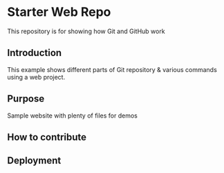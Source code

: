 # Starter Web Repo

This repository is for showing how Git and GitHub work

## Introduction

This example shows different parts of Git repository & various commands using a web project.

## Purpose

Sample website with plenty of files for demos

## How to contribute

## Deployment